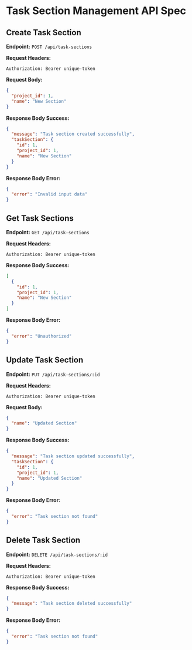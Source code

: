 # Task Section Management API Spec

## Create Task Section

**Endpoint:** `POST /api/task-sections`

**Request Headers:**

`Authorization: Bearer unique-token`

**Request Body:**

```json
{
  "project_id": 1,
  "name": "New Section"
}
```

**Response Body Success:**

```json
{
  "message": "Task section created successfully",
  "taskSection": {
    "id": 1,
    "project_id": 1,
    "name": "New Section"
  }
}
```

**Response Body Error:**

```json
{
  "error": "Invalid input data"
}
```

## Get Task Sections

**Endpoint:** `GET /api/task-sections`

**Request Headers:**

`Authorization: Bearer unique-token`

**Response Body Success:**

```json
[
  {
    "id": 1,
    "project_id": 1,
    "name": "New Section"
  }
]
```

**Response Body Error:**

```json
{
  "error": "Unauthorized"
}
```

## Update Task Section

**Endpoint:** `PUT /api/task-sections/:id`

**Request Headers:**

`Authorization: Bearer unique-token`

**Request Body:**

```json
{
  "name": "Updated Section"
}
```

**Response Body Success:**

```json
{
  "message": "Task section updated successfully",
  "taskSection": {
    "id": 1,
    "project_id": 1,
    "name": "Updated Section"
  }
}
```

**Response Body Error:**

```json
{
  "error": "Task section not found"
}
```

## Delete Task Section

**Endpoint:** `DELETE /api/task-sections/:id`

**Request Headers:**

`Authorization: Bearer unique-token`

**Response Body Success:**

```json
{
  "message": "Task section deleted successfully"
}
```

**Response Body Error:**

```json
{
  "error": "Task section not found"
}
```
